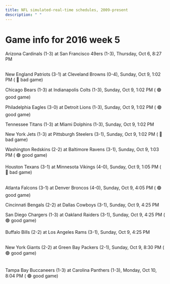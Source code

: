 ```yaml
---
title: NFL simulated-real-time schedules, 2009-present
description: " "
---
```


# Game info for 2016 week 5

Arizona Cardinals (1-3) at San Francisco 49ers (1-3), Thursday, Oct 6, 8:27 PM

<br/>New England Patriots (3-1) at Cleveland Browns (0-4), Sunday, Oct 9, 1:02 PM (	:red_circle: bad game)

Chicago Bears (1-3) at Indianapolis Colts (1-3), Sunday, Oct 9, 1:02 PM (	:green_circle: good game)

Philadelphia Eagles (3-0) at Detroit Lions (1-3), Sunday, Oct 9, 1:02 PM (	:green_circle: good game)

Tennessee Titans (1-3) at Miami Dolphins (1-3), Sunday, Oct 9, 1:02 PM

New York Jets (1-3) at Pittsburgh Steelers (3-1), Sunday, Oct 9, 1:02 PM (	:red_circle: bad game)

Washington Redskins (2-2) at Baltimore Ravens (3-1), Sunday, Oct 9, 1:03 PM (	:green_circle: good game)

Houston Texans (3-1) at Minnesota Vikings (4-0), Sunday, Oct 9, 1:05 PM (	:red_circle: bad game)

<br/>Atlanta Falcons (3-1) at Denver Broncos (4-0), Sunday, Oct 9, 4:05 PM (	:green_circle: good game)

Cincinnati Bengals (2-2) at Dallas Cowboys (3-1), Sunday, Oct 9, 4:25 PM

San Diego Chargers (1-3) at Oakland Raiders (3-1), Sunday, Oct 9, 4:25 PM (	:green_circle: good game)

Buffalo Bills (2-2) at Los Angeles Rams (3-1), Sunday, Oct 9, 4:25 PM

<br/>New York Giants (2-2) at Green Bay Packers (2-1), Sunday, Oct 9, 8:30 PM (	:green_circle: good game)

<br/>Tampa Bay Buccaneers (1-3) at Carolina Panthers (1-3), Monday, Oct 10, 8:04 PM (	:green_circle: good game)

